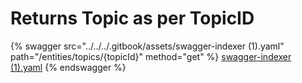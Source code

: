 # Returns Topic as per TopicID

{% swagger src="../../../.gitbook/assets/swagger-indexer (1).yaml" path="/entities/topics/{topicId}" method="get" %}
[swagger-indexer (1).yaml](<../../../.gitbook/assets/swagger-indexer (1).yaml>)
{% endswagger %}
